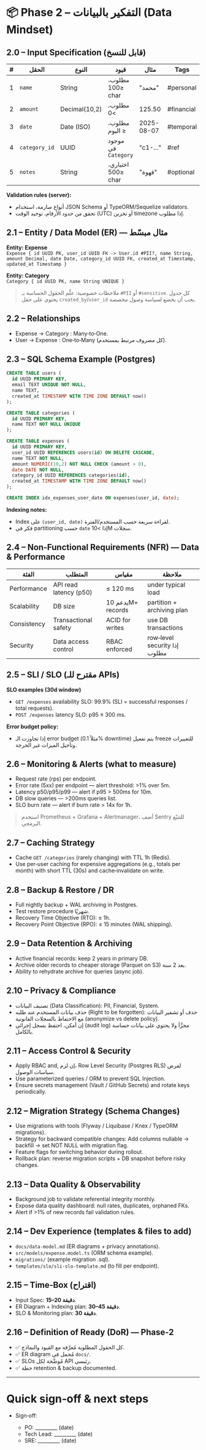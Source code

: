 # 📦 Phase 2 – التفكير بالبيانات (Data Mindset) 

## 2.0 – Input Specification (قابل للنسخ)

| # | الحقل         | النوع         | قيود                | مثال       | Tags       |
| - | ------------- | ------------- | ------------------- | ---------- | ---------- |
| 1 | `name`        | String        | مطلوب، ≤100 char    | "محمد"     | #personal  |
| 2 | `amount`      | Decimal(10,2) | مطلوب، >0           | 125.50     | #financial |
| 3 | `date`        | Date (ISO)    | مطلوب، ≤ اليوم      | 2025-08-07 | #temporal  |
| 4 | `category_id` | UUID          | موجود في `Category` | "c1-..."   | #ref       |
| 5 | `notes`       | String        | اختياري، ≤500 char  | "قهوة"     | #optional  |

**Validation rules (server):**

* أنواع صارمة، استخدام JSON Schema أو TypeORM/Sequelize validators.
* تحقق من حدود الأرقام، توحيد الوقت (UTC) أو تخزين timezone إذا مطلوب.

## 2.1 – Entity / Data Model (ER) — مثال مبسّط

**Entity: Expense**  
`Expense { id UUID PK, user_id UUID FK -> User.id #PII?, name String, amount Decimal, date Date, category_id UUID FK, created_at Timestamp, updated_at Timestamp }`

**Entity: Category**  
`Category { id UUID PK, name String UNIQUE }`

> ملاحظات خصوصية: علّم الحقول الحساسة بـ `#PII` أو `#sensitive`. كل جدول يحتوي على حقل `created_by`/`user_id` يجب أن يخضع لسياسة وصول مخصصة.

## 2.2 – Relationships

* Expense → Category : Many‑to‑One.
* User → Expense : One‑to‑Many (كل مصروف مرتبط بمستخدم).

## 2.3 – SQL Schema Example (Postgres)

```sql
CREATE TABLE users (
  id UUID PRIMARY KEY,
  email TEXT UNIQUE NOT NULL,
  name TEXT,
  created_at TIMESTAMP WITH TIME ZONE DEFAULT now()
);

CREATE TABLE categories (
  id UUID PRIMARY KEY,
  name TEXT NOT NULL UNIQUE
);

CREATE TABLE expenses (
  id UUID PRIMARY KEY,
  user_id UUID REFERENCES users(id) ON DELETE CASCADE,
  name TEXT NOT NULL,
  amount NUMERIC(10,2) NOT NULL CHECK (amount > 0),
  date DATE NOT NULL,
  category_id UUID REFERENCES categories(id),
  created_at TIMESTAMP WITH TIME ZONE DEFAULT now()
);

CREATE INDEX idx_expenses_user_date ON expenses(user_id, date);
```

**Indexing notes:**

* Index على `(user_id, date)` لقراءة سريعة حسب المستخدم/الفترة.
* فكر في partitioning حسب `date` إذا >10M سجلات.

## 2.4 – Non‑Functional Requirements (NFR) — Data & Performance

| الفئة       | المتطلب                | مقياس             | ملاحظة                       |
| ----------- | ---------------------- | ----------------- | ---------------------------- |
| Performance | API read latency (p50) | ≤ 120 ms          | under typical load           |
| Scalability | DB size                | يدعم 10M+ records | partition + archiving plan   |
| Consistency | Transactional safety   | ACID for writes   | use DB transactions          |
| Security    | Data access control    | RBAC enforced     | row‑level security إذا مطلوب |

## 2.5 – SLI / SLO (مقترح للـ APIs)

**SLO examples (30d window)**

* `GET /expenses` availability SLO: 99.9% (SLI = successful responses / total requests).
* `POST /expenses` latency SLO: p95 ≤ 300 ms.

**Error budget policy:**

* إذا تجاوزت الـ error budget (مثلاً 0.1% downtime) يتم تفعيل freeze للتغييرات وتأجيل الميزات غير الحرجة.

## 2.6 – Monitoring & Alerts (what to measure)

* Request rate (rps) per endpoint.
* Error rate (5xx) per endpoint — alert threshold: >1% over 5m.
* Latency p50/p95/p99 — alert if p95 > 500ms for 10m.
* DB slow queries — >200ms queries list.
* SLO burn rate — alert if burn rate > 14x for 1h.

> استخدم Prometheus + Grafana + Alertmanager، أضف Sentry للتتبّع البرمجي.

## 2.7 – Caching Strategy

* Cache `GET /categories` (rarely changing) with TTL 1h (Redis).
* Use per‑user caching for expensive aggregations (e.g., totals per month) with short TTL (30s) and cache‑invalidate on write.

## 2.8 – Backup & Restore / DR

* Full nightly backup + WAL archiving in Postgres.
* Test restore procedure شهريًا.
* Recovery Time Objective (RTO): ≤ 1h.
* Recovery Point Objective (RPO): ≤ 15 minutes (WAL shipping).

## 2.9 – Data Retention & Archiving

* Active financial records: keep 2 years in primary DB.
* Archive older records to cheaper storage (Parquet on S3) بعد 2 سنة.
* Ability to rehydrate archive for queries (async job).

## 2.10 – Privacy & Compliance

* تصنيف البيانات (Data Classification): PII, Financial, System.
* حذف بيانات المستخدم عند طلبه (Right to be forgotten): حذف أو تشفير البيانات مع الاحتفاظ بالسجلات القانونية (anonymize vs delete policy).
* إن أمكن، احتفظ بسجل إجرائي (audit log) مجزَّأ ولا يحتوي على بيانات حساسة بالكامل.

## 2.11 – Access Control & Security

* Apply RBAC and, إن لزم، Row Level Security (Postgres RLS) لفرض سياسات الوصول.
* Use parameterized queries / ORM to prevent SQL Injection.
* Ensure secrets management (Vault / GitHub Secrets) and rotate keys periodically.

## 2.12 – Migration Strategy (Schema Changes)

* Use migrations with tools (Flyway / Liquibase / Knex / TypeORM migrations).
* Strategy for backward compatible changes: Add columns nullable → backfill → set NOT NULL with migration flag.
* Feature flags for switching behavior during rollout.
* Rollback plan: reverse migration scripts + DB snapshot before risky changes.

## 2.13 – Data Quality & Observability

* Background job to validate referential integrity monthly.
* Expose data quality dashboard: null rates, duplicates, orphaned FKs.
* Alert if >1% of new records fail validation rules.

## 2.14 – Dev Experience (templates & files to add)

* `docs/data-model.md` (ER diagrams + privacy annotations).
* `src/models/expense.model.ts` (ORM schema example).
* `migrations/` (example migration .sql).
* `templates/slo/sli-slo-template.md` (to fill per endpoint).

## 2.15 – Time‑Box (اقتراح)

* Input Spec: **15–20 دقيقة**.
* ER Diagram + Indexing plan: **30–45 دقيقة**.
* SLO & Monitoring plan: **30 دقيقة**.

## 2.16 – Definition of Ready (DoR) — Phase‑2

* ✅ كل الحقول المطلوبة مُعرَّفة مع القيود والنماذج.
* ✅ ER diagram مُحمل في `docs/`.
* ✅ SLOs مُوضَّحة لكل API رئيسي.
* ✅ خطة retention & backup documented.

---

# Quick sign‑off & next steps

* Sign‑off:

  * PO: _________ (date)
  * Tech Lead: _________ (date)
  * SRE: _________ (date)

